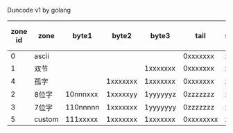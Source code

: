 
Duncode v1 by golang

| zone id | zone   | byte1     | byte2     | byte3    | tail      | symbols | languages   | bytes pre char |
|---------|--------|-----------|-----------|----------|-----------|---------|-------------|----------------|
|       0 | ascii  |           |           |          | 0xxxxxxx  | x       | ascii       |              1 |
|       1 | 双节   |           |           | 1xxxxxxx | 0xxxxxxx  | x       | HanZI…      |              2 |
|       4 | 孤字   |           | 1xxxxxxx  | 1xxxxxxx | 0xxxxxxx  | x       | rare        |              3 |
|       2 | 8位字  | 10nnnxxx  | 1xxxxxyy  | 1yyyyyyz | 0zzzzzzz  | x,y,z   | Greek…      |           1.33 |
|       3 | 7位字  | 110nnnnn  | 1xxxxxxx  | 1yyyyyyy | 0zzzzzzz  | x,y,z   | Devanagari… |           1.33 |
|       5 | custom | 111xxxxx  | 1xxxxxxx  | 1xxxxxxx | 0xxxxxxxx | x       | custom      |              4 |